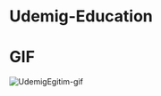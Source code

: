 # Udemig-Education

# GIF
![UdemigEgitim-gif](https://github.com/gokceksinan/Udemig-Education/assets/140621718/67fa7080-9645-43f3-8101-93e9256f1958)

